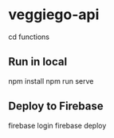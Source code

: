 # veggiego-api

cd functions

## Run in local
npm install 
npm run serve

## Deploy to Firebase
firebase login
firebase deploy
